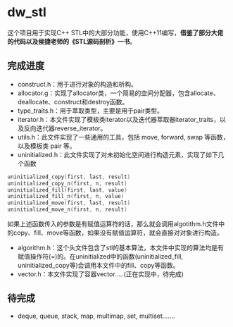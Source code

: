 # dw_stl

这个项目用于实现C++ STL中的大部分功能，使用C++11编写，**借鉴了部分大佬的代码以及侯捷老师的《STL源码剖析》一书**。

## 完成进度

- construct.h：用于进行对象的构造和析构。
- allocator.g：实现了allocator类，一个简易的空间分配器，包含allocate、deallocate、construct和destroy函数。
- type_traits.h：用于萃取类型，主要是用于pair类型。
- iterator.h：本文件实现了模板类iterator以及迭代器萃取器iterator_traits，以及反向迭代器reverse_iterator。
- utils.h：此文件实现了一些通用的工具，包括 move, forward, swap 等函数，以及模板类 pair 等。
- uninitialized.h：此文件实现了对未初始化空间进行构造元素，实现了如下几个函数
```C++
uninitialized_copy(first, last, result)
uninitialized_copy_n(first, n, result)
uninitialized_fill(first, last, value)
uninitialized_fill_n(first, n, value)
uninitialized_move(first, last, result)
uninitialized_move_n(first, n, result)
```
如果上述函数传入的参数是有赋值运算符的话，那么就会调用algotithm.h文件中的copy、fill、move等函数，如果没有赋值运算符，就会直接对对象进行构造。
- algorithm.h：这个头文件包含了stl的基本算法，本文件中实现的算法均是有赋值操作符(=)的。在uninitialized中的函数(uninitialized_fill, uninitialized_copy等)会调用本文件中的fill、copy等函数。
- vector.h：本文件实现了容器vector.....(正在实现中，待完成)

## 待完成

- deque, queue, stack, map, multimap, set, multiset.......